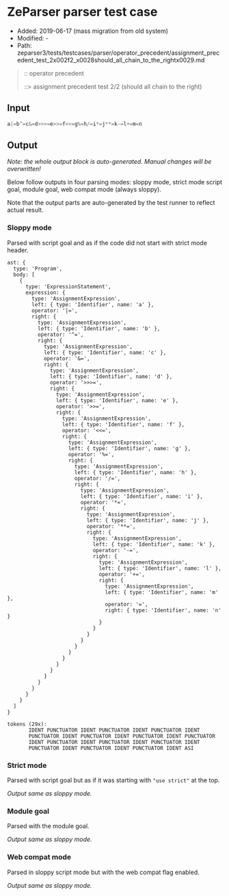 # ZeParser parser test case

- Added: 2019-06-17 (mass migration from old system)
- Modified: -
- Path: zeparser3/tests/testcases/parser/operator_precedent/assignment_precedent_test_2x002f2_x0028should_all_chain_to_the_rightx0029.md

> :: operator precedent
>
> ::> assignment precedent test 2/2 (should all chain to the right)

## Input

`````js
a|=b^=c&=d>>>=e>>=f<<=g%=h/=i*=j**=k-=l+=m=n
`````

## Output

_Note: the whole output block is auto-generated. Manual changes will be overwritten!_

Below follow outputs in four parsing modes: sloppy mode, strict mode script goal, module goal, web compat mode (always sloppy).

Note that the output parts are auto-generated by the test runner to reflect actual result.

### Sloppy mode

Parsed with script goal and as if the code did not start with strict mode header.

`````
ast: {
  type: 'Program',
  body: [
    {
      type: 'ExpressionStatement',
      expression: {
        type: 'AssignmentExpression',
        left: { type: 'Identifier', name: 'a' },
        operator: '|=',
        right: {
          type: 'AssignmentExpression',
          left: { type: 'Identifier', name: 'b' },
          operator: '^=',
          right: {
            type: 'AssignmentExpression',
            left: { type: 'Identifier', name: 'c' },
            operator: '&=',
            right: {
              type: 'AssignmentExpression',
              left: { type: 'Identifier', name: 'd' },
              operator: '>>>=',
              right: {
                type: 'AssignmentExpression',
                left: { type: 'Identifier', name: 'e' },
                operator: '>>=',
                right: {
                  type: 'AssignmentExpression',
                  left: { type: 'Identifier', name: 'f' },
                  operator: '<<=',
                  right: {
                    type: 'AssignmentExpression',
                    left: { type: 'Identifier', name: 'g' },
                    operator: '%=',
                    right: {
                      type: 'AssignmentExpression',
                      left: { type: 'Identifier', name: 'h' },
                      operator: '/=',
                      right: {
                        type: 'AssignmentExpression',
                        left: { type: 'Identifier', name: 'i' },
                        operator: '*=',
                        right: {
                          type: 'AssignmentExpression',
                          left: { type: 'Identifier', name: 'j' },
                          operator: '**=',
                          right: {
                            type: 'AssignmentExpression',
                            left: { type: 'Identifier', name: 'k' },
                            operator: '-=',
                            right: {
                              type: 'AssignmentExpression',
                              left: { type: 'Identifier', name: 'l' },
                              operator: '+=',
                              right: {
                                type: 'AssignmentExpression',
                                left: { type: 'Identifier', name: 'm' },
                                operator: '=',
                                right: { type: 'Identifier', name: 'n' }
                              }
                            }
                          }
                        }
                      }
                    }
                  }
                }
              }
            }
          }
        }
      }
    }
  ]
}

tokens (29x):
       IDENT PUNCTUATOR IDENT PUNCTUATOR IDENT PUNCTUATOR IDENT
       PUNCTUATOR IDENT PUNCTUATOR IDENT PUNCTUATOR IDENT PUNCTUATOR
       IDENT PUNCTUATOR IDENT PUNCTUATOR IDENT PUNCTUATOR IDENT
       PUNCTUATOR IDENT PUNCTUATOR IDENT PUNCTUATOR IDENT ASI
`````

### Strict mode

Parsed with script goal but as if it was starting with `"use strict"` at the top.

_Output same as sloppy mode._

### Module goal

Parsed with the module goal.

_Output same as sloppy mode._

### Web compat mode

Parsed in sloppy script mode but with the web compat flag enabled.

_Output same as sloppy mode._
